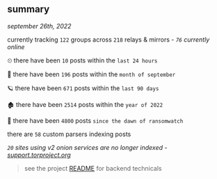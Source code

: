 
## summary
_september 26th, 2022_

currently tracking `122` groups across `218` relays & mirrors - _`76` currently online_

⏲ there have been `10` posts within the `last 24 hours`

🦈 there have been `196` posts within the `month of september`

🪐 there have been `671` posts within the `last 90 days`

🏚 there have been `2514` posts within the `year of 2022`

🦕 there have been `4800` posts `since the dawn of ransomwatch`

there are `58` custom parsers indexing posts

_`20` sites using v2 onion services are no longer indexed - [support.torproject.org](https://support.torproject.org/onionservices/v2-deprecation/)_

> see the project [README](https://github.com/joshhighet/ransomwatch#ransomwatch--) for backend technicals
